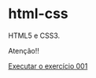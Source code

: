 # html-css
 HTML5 e CSS3.
 
 <p>Atenção!!</p>
 <a href="https://jefersonsa.github.io/html-css/exercicios/ex001/"> Executar o exercício 001 </a>

